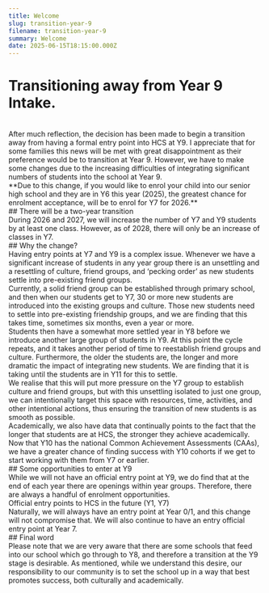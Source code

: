 ```yaml
---
title: Welcome
slug: transition-year-9
filename: transition-year-9
summary: Welcome
date: 2025-06-15T18:15:00.000Z
---
```


# Transitioning away from Year 9 Intake.  
<br/>
After much reflection, the decision has been made to begin a transition away from having a formal entry point into HCS at Y9.  I appreciate that for some families this news will be met with great disappointment as their preference would be to transition at Year 9.  However, we have to make some changes due to the increasing difficulties of integrating significant numbers of students into the school at Year 9.  
<br/>
**Due to this change, if you would like to enrol your child into our senior high school and they are in Y6 this year (2025), the greatest chance for enrolment acceptance, will be to enrol for Y7 for 2026.**
<br/>
## There will be a two-year transition
<br/>
During 2026 and 2027, we will increase the number of Y7 and Y9 students by at least one class. However, as of 2028, there will only be an increase of classes in Y7.
<br/>
## Why the change?
<br/>
Having entry points at Y7 and Y9 is a complex issue.  Whenever we have a significant increase of students in any year group there is an unsettling and a resettling of culture, friend groups, and ‘pecking order’ as new students settle into pre-existing friend groups.
<br/>
Currently, a solid friend group can be established through primary school, and then when our students get to Y7, 30 or more new students are introduced into the existing groups and culture.  Those new students need to settle into pre-existing friendship groups, and we are finding that this takes time, sometimes six months, even a year or more.
<br/>
Students then have a somewhat more settled year in Y8 before we introduce another large group of students in Y9.  At this point the cycle repeats, and it takes another period of time to reestablish friend groups and culture.  Furthermore, the older the students are, the longer and more dramatic the impact of integrating new students.  We are finding that it is taking until the students are in Y11 for this to settle.
<br/>
We realise that this will put more pressure on the Y7 group to establish culture and friend groups, but with this unsettling isolated to just one group, we can intentionally target this space with resources, time, activities, and other intentional actions, thus ensuring the transition of new students is as smooth as possible.
<br/>
Academically, we also have data that continually points to the fact that the longer that students are at HCS, the stronger they achieve academically.  Now that Y10 has the national Common Achievement Assessments (CAAs), we have a greater chance of finding success with Y10 cohorts if we get to start working with them from Y7 or earlier.
<br/>
## Some opportunities to enter at Y9
<br/>
While we will not have an official entry point at Y9, we do find that at the end of each year there are openings within year groups. Therefore, there are always a handful of enrolment opportunities.
<br/>
Official entry points to HCS in the future (Y1, Y7)
<br/>
Naturally, we will always have an entry point at Year 0/1,  and this change will not compromise that.  We will also continue to have an entry official entry point at Year 7.
<br/>
## Final word
<br/>
Please note that we are very aware that there are some schools that feed into our school which go through to Y8, and therefore a transition at the Y9 stage is desirable.  As mentioned, while we understand this desire, our responsibility to our community is to set the school up in a way that best promotes success, both culturally and academically.
<br/>
